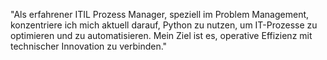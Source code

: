 "Als erfahrener ITIL Prozess Manager, speziell im Problem Management, konzentriere ich mich aktuell darauf, Python zu nutzen, um IT-Prozesse zu optimieren und zu automatisieren. Mein Ziel ist es, operative Effizienz mit technischer Innovation zu verbinden."
